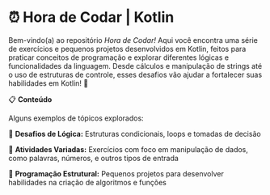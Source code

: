  # ⏰ Hora de Codar  | Kotlin

Bem-vindo(a) ao repositório *Hora de Codar!* Aqui você encontra uma série de exercícios e pequenos projetos desenvolvidos em Kotlin, feitos para praticar conceitos de programação e explorar diferentes lógicas e funcionalidades da linguagem. Desde cálculos e manipulação de strings até o uso de estruturas de controle, esses desafios vão ajudar a fortalecer suas habilidades em Kotlin! 🚀

📋 **Conteúdo**

Alguns exemplos de tópicos explorados:

🧠 **Desafios de Lógica:** Estruturas condicionais, loops e tomadas de decisão

📐 **Atividades Variadas:** Exercícios com foco em manipulação de dados, como palavras, números, e outros tipos de entrada

🔄 **Programação Estrutural:** Pequenos projetos para desenvolver habilidades na criação de algoritmos e funções
